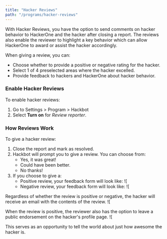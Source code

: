 ```yaml
---
title: "Hacker Reviews"
path: "/programs/hacker-reviews"
---
```


With Hacker Reviews, you have the option to send comments on hacker behavior to HackerOne and the hacker after closing a report. The reviews also enable the reviewer to highlight a key behavior which can allow HackerOne to award or assist the hacker accordingly. 

When giving a review, you can: 
* Choose whether to provide a positive or negative rating for the hacker.
* Select 1 of 4 preselected areas where the hacker excelled.
* Provide feedback to hackers and HackerOne about hacker behavior. 

### Enable Hacker Reviews
To enable hacker reviews:
1. Go to Settings > Program > Hackbot
2. Select **Turn on** for *Review reporter*.

### How Reviews Work
To give a hacker review:
1. Close the report and mark as resolved. 
2. Hackbot will prompt you to give a review. You can choose from:
   * Yes, it was great!
   * Could have been better.
   * No thanks!
3. If you choose to give a:
   * Positive review, your feedback form will look like:
     ![
   * Negative review, your feedback form will look like:
     ![  

Regardless of whether the review is positive or negative, the hacker will receive an email with the contents of the review.
![

When the review is positive, the reviewer also has the option to leave a public endorsement on the hacker's profile page. 
![

This serves as an opportunity to tell the world about just how awesome the hacker is.
